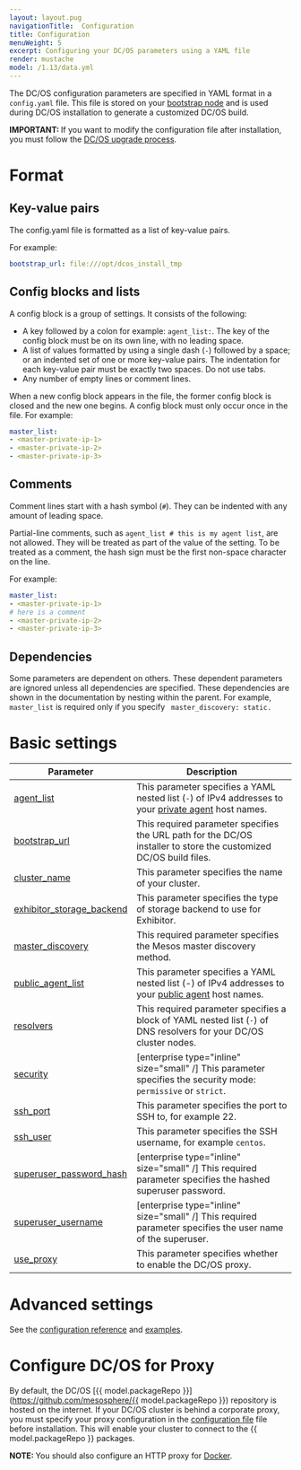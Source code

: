 ```yaml
---
layout: layout.pug
navigationTitle:  Configuration
title: Configuration
menuWeight: 5
excerpt: Configuring your DC/OS parameters using a YAML file
render: mustache
model: /1.13/data.yml
---
```



The DC/OS configuration parameters are specified in YAML format in a `config.yaml` file. This file is stored on your [bootstrap node](/1.13/installing/production/system-requirements/#bootstrap-node) and is used during DC/OS installation to generate a customized DC/OS build.

<p class="message--important"><strong>IMPORTANT: </strong>If you want to modify the configuration file after installation, you must follow the <a href="/1.13/installing/production/upgrading/">DC/OS upgrade process</a>.</p>

# Format

## Key-value pairs
The config.yaml file is formatted as a list of key-value pairs.

For example:

```yaml
bootstrap_url: file:///opt/dcos_install_tmp
```

## Config blocks and lists
A config block is a group of settings. It consists of the following:

- A key followed by a colon for example: `agent_list:`. The key of the config block must be on its own line, with no leading space.
- A list of values formatted by using a single dash (`-`) followed by a space; or an indented set of one or more key-value pairs. The indentation for each key-value pair must be exactly two spaces. Do not use tabs.
- Any number of empty lines or comment lines.

When a new config block appears in the file, the former config block is closed and the new one begins. A config block must only occur once in the file. For example:

```yaml
master_list:
- <master-private-ip-1>
- <master-private-ip-2>
- <master-private-ip-3>
```

## Comments
Comment lines start with a hash symbol (`#`). They can be indented with any amount of leading space.

Partial-line comments, such as `agent_list # this is my agent list`,  are not allowed. They will be treated as part of the value of the setting. To be treated as a comment, the hash sign must be the first non-space character on the line.

For example:

```yaml
master_list:
- <master-private-ip-1>
# here is a comment
- <master-private-ip-2>
- <master-private-ip-3>
```

## Dependencies
Some parameters are dependent on others. These dependent parameters are ignored unless all dependencies are specified. These dependencies are shown in the documentation by nesting within the parent. For example, `master_list` is required only if you specify ` master_discovery: static.`

# Basic settings

| Parameter                              | Description                                                                                                                                               |
|----------------------------------------|-----------------------------------------------------------------------------------------------------------------------------------------------------------|
| [agent_list](/1.13/installing/production/advanced-configuration/configuration-reference/#agent-list)      | This parameter specifies a YAML nested list (`-`) of IPv4 addresses to your [private agent](/1.13/overview/concepts/#private-agent-node) host names.                  |
| [bootstrap_url](/1.13/installing/production/advanced-configuration/configuration-reference/#bootstrap-url)                          | This required parameter specifies the URL path for the DC/OS installer to store the customized DC/OS build files.                                         |
| [cluster_name](/1.13/installing/production/advanced-configuration/configuration-reference/#cluster-name)                           | This parameter specifies the name of your cluster.    |
| [exhibitor_storage_backend](/1.13/installing/production/advanced-configuration/configuration-reference/#exhibitor-storage-backend)         | This parameter specifies the type of storage backend to use for Exhibitor.          |
| [master_discovery](/1.13/installing/production/advanced-configuration/configuration-reference/#master-discovery-required)                          | This required parameter specifies the Mesos master discovery method.         |
| [public_agent_list](/1.13/installing/production/advanced-configuration/configuration-reference/#public-agent-list)       | This parameter specifies a YAML nested list (-) of IPv4 addresses to your [public agent](/1.13/overview/concepts/#public-agent-node) host names.    |
| [resolvers](/1.13/installing/production/advanced-configuration/configuration-reference/#resolvers)       | This required parameter specifies a block of YAML nested list (`-`) of DNS resolvers for your DC/OS cluster nodes.   |
| [security](/1.13/installing/production/advanced-configuration/configuration-reference/#security-enterprise)                           | [enterprise type="inline" size="small" /] This parameter specifies the security mode: `permissive` or `strict`.  |
| [ssh_port](/1.13/installing/production/advanced-configuration/configuration-reference/#ssh-port)                           | This parameter specifies the port to SSH to, for example 22.          |
| [ssh_user](/1.13/installing/production/advanced-configuration/configuration-reference/#ssh-user)                           | This parameter specifies the SSH username, for example `centos`.     |
| [superuser_password_hash](/1.13/installing/production/advanced-configuration/configuration-reference/#superuser-password-hash-required-enterprise)            | [enterprise type="inline" size="small" /] This required parameter specifies the hashed superuser password.      |
| [superuser_username](/1.13/installing/production/advanced-configuration/configuration-reference/#superuser-username-required-enterprise)               | [enterprise type="inline" size="small" /] This required parameter specifies the user name of the superuser.    |
| [use_proxy](/1.13/installing/production/advanced-configuration/configuration-reference/#use-proxy)        | This parameter specifies whether to enable the DC/OS proxy.     |


# Advanced settings

See the [configuration reference](/1.13/installing/production/advanced-configuration/configuration-reference/#configuration-parameters) and [examples](/1.13/installing/production/deploying-dcos/configuration/examples/).

# Configure DC/OS for Proxy

By default, the DC/OS [{{ model.packageRepo }}](https://github.com/mesosphere/{{ model.packageRepo }}) repository is hosted on the internet. If your DC/OS cluster is behind a corporate proxy, you must specify your proxy configuration in the [configuration file](/1.13/installing/production/advanced-configuration/configuration-reference/#use-proxy) file before installation. This will enable your cluster to connect to the {{ model.packageRepo }} packages.

<p class="message--note"><strong>NOTE: </strong>You should also configure an HTTP proxy for <a href="https://docs.docker.com/engine/admin/systemd/#/http-proxy">Docker</a>.</p>

